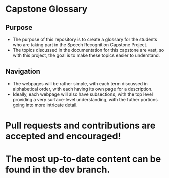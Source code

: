 # Capstone Glossary

## Purpose
- The purpose of this repository is to create a glossary for the students who are taking part in the Speech Recognition Capstone Project. 
- The topics discussed in the documentation for this capstone are vast, so with this project, the goal is to make these topics easier to understand.

## Navigation
- The webpages will be rather simple, with each term discussed in alphabetical order, with each having its own page for a description.
- Ideally, each webpage will also have subsections, with the top level providing a very surface-level understanding, with the futher portions going into more intricate detail.

# Pull requests and contributions are accepted and encouraged!

# The most up-to-date content can be found in the dev branch.